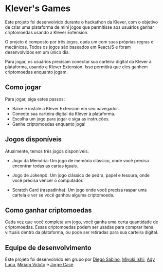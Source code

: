 # Klever's Games
Este projeto foi desenvolvido durante o hackathon da Klever, com o objetivo de criar uma plataforma de mini jogos que permitisse aos usuários ganhar criptomoedas usando a Klever Extension.

O projeto é composto por três jogos, cada um com suas próprias regras e mecânicas. Todos os jogos são baseados em ReactJS e foram desenvolvidos em um único dia.

Para jogar, os usuários precisam conectar sua carteira digital da Klever à plataforma, usando a Klever Extension. Isso permitirá que eles ganhem criptomoedas enquanto jogam.

## Como jogar
Para jogar, siga estes passos:

* Baixe e instale a Klever Extension em seu navegador.
* Conecte sua carteira digital da Klever à plataforma.
* Escolha um jogo para jogar e siga as instruções.
* Ganhe criptomoedas enquanto joga!

## Jogos disponíveis
Atualmente, temos três jogos disponíveis:

* Jogo da Memória: Um jogo de memória clássico, onde você precisa encontrar todas as cartas iguais.

* Jogo de Jokenpô: Um jogo clássico de pedra, papel e tesoura, onde você precisa vencer o computador.

* Scratch Card (raspadinha): Um jogo onde você precisa raspar uma cartela e ver se você ganhou alguma criptomoeda.

## Como ganhar criptomoedas
Cada vez que você completa um jogo, você ganha uma certa quantidade de criptomoedas. Essas criptomoedas podem ser usadas para comprar itens virtuais dentro da plataforma, ou pode ser retiradas para sua carteira digital.

## Equipe de desenvolvimento

Este projeto foi desenvolvido em grupo por [Diego Sabino](https://github.com/diego-sabino), [Miyuki Ishii](https://github.com/miyukishii), [Ady Luna](https://github.com/adyluna), [Miriam Vidoto](https://github.com/MiriamVidoto) e [Jorge Casé](https://github.com/JorgeCase).
